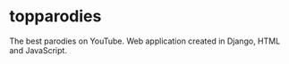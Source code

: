 # topparodies
The best parodies on YouTube. Web application created in Django, HTML and JavaScript.
